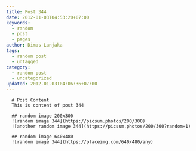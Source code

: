 ```yaml
---
title: Post 344
date: 2012-01-03T04:53:20+07:00
keywords:
  - random
  - post
  - pages
author: Dimas Lanjaka
tags:
  - random post
  - untagged
category:
  - random post
  - uncategorized
updated: 2012-01-03T04:06:36+07:00
---
```


      # Post Content
      This is content of post 344

      ## random image 200x300
      ![random image 344](https://picsum.photos/200/300)
      ![another random image 344](https://picsum.photos/200/300?random=1)

      ## random image 640x480
      ![random image 344](https://placeimg.com/640/480/any)
      